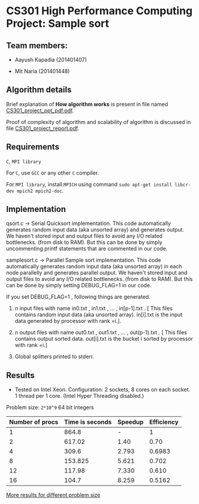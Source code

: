 # CS301 High Performance Computing Project: Sample sort

## Team members:

- Aayush Kapadia (201401407)

- Mit Naria (201401448)

## Algorithm details

Brief explanation of **How algorithm works** is present in file named [CS301_project_ppt_pdf.pdf](https://github.com/foxtrot9/HPC_project/blob/master/CS301_project_ppt_pdf.pdf).

Proof of complexity of algorithm and scalability of algorithm is discussed in file [CS301_project_report.pdf](https://github.com/foxtrot9/HPC_project/blob/master/CS301_project_report.pdf).

## Requirements

`C`, `MPI library`

For `C`, use `GCC` or any other `C` compiler.

For `MPI library`, install `MPICH` using command `sudo apt-get install libcr-dev mpich2 mpich2-doc`.

## Implementation

qsort.c -> Serial Quicksort implementation.
This code automatically generates random input data (aka unsorted array) and generates output.
We haven't stored input and output files to avoid any I/O related bottlenecks. (from disk to RAM).
But this can be done by simply uncommenting printf statements that are commented in our code.

samplesort.c -> Parallel Sample sort implementation.
This code automatically generates random input data (aka unsorted array) in each node parallelly and generates parallel output.
We haven't stored input and output files to avoid any I/O related bottlenecks. (from disk to RAM).
But this can be done by simply setting DEBUG_FLAG=1 in our code.

If you set DEBUG_FLAG=1 , following things are generated.

1. n input files with name in0.txt , in1.txt , ... , in[p-1].txt .
[ This files contains random input data (aka unsorted array). in[i].txt is the input data generated by processor with rank =i.].

2. n output files with name out0.txt , out1.txt , ... , out(p-1).txt .
[ This files contains output sorted data. out[i].txt is the bucket i sorted by processor with rank =i.]

3. Global splitters printed to stderr.

## Results

- Tested on Intel Xeon. Configuration: 2 sockets, 8 cores on each socket. 1 thread per 1 core. (Intel Hyper Threading disabled.)

Problem size: `2*10^9` 64 bit integers

Number of procs | Time is seconds | Speedup | Efficiency |
----------------|-----------------|---------|------------|
1 | 864.8 | - | 1 |
2 | 617.02| 1.40 | 0.70 |
4 | 309.6 | 2.793 | 0.6983 |
8 | 153.825 | 5.621 | 0.702 |
12 | 117.98 | 7.330 | 0.610 |
16 | 104.7 | 8.259 | 0.5162 |


[More results for different problem size](https://github.com/foxtrot9/HPC_project/blob/master/CS301_project_readings.pdf)

